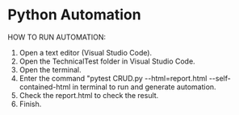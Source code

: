 # Python Automation

HOW TO RUN AUTOMATION:
1. Open a text editor (Visual Studio Code).
2. Open the TechnicalTest folder in Visual Studio Code.
3. Open the terminal.
4. Enter the command "pytest CRUD.py --html=report.html --self-contained-html in terminal to run and generate automation.
5. Check the report.html to check the result.
6. Finish.
